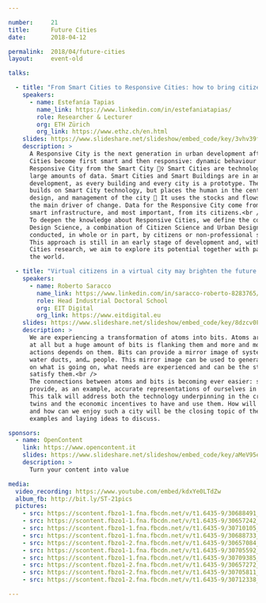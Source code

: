 ```yaml
---

number:     21
title:      Future Cities
date:       2018-04-12

permalink:  2018/04/future-cities
layout:     event-old

talks:

  - title: "From Smart Cities to Responsive Cities: how to bring citizens back to the center of urban planning processes"
    speakers:
      - name: Estefanía Tapias
        name_link: https://www.linkedin.com/in/estefaniatapias/
        role: Researcher & Lecturer
        org: ETH Zürich
        org_link: https://www.ethz.ch/en.html
    slides: https://www.slideshare.net/slideshow/embed_code/key/3vhv39f1bLHWiv
    description: >
      A Responsive City is the next generation in urban development after the Smart City.
      Cities become first smart and then responsive: dynamic behaviour differentiates the
      Responsive City from the Smart City 🏃‍♀️ Smart Cities are technology-driven and produce
      large amounts of data. Smart Cities and Smart Buildings are in an early stage of
      development, as every building and every city is a prototype. The Responsive City
      builds on Smart City technology, but places the human in the centre of decision-making,
      design, and management of the city 💁 It uses the stocks and flows of information as
      the main driver of change. Data for the Responsive City come from smart buildings,
      smart infrastructure, and most important, from its citizens.<br />
      To deepen the knowledge about Responsive Cities, we define the concept of Citizen
      Design Science, a combination of Citizen Science and Urban Design. Both are
      conducted, in whole or in part, by citizens or non-professional scientists.
      This approach is still in an early stage of development and, with the Responsive
      Cities research, we aim to explore its potential together with participants around
      the world.

  - title: "Virtual citizens in a virtual city may brighten the future of our cities: meet your digital twin"
    speakers:
      - name: Roberto Saracco
        name_link: https://www.linkedin.com/in/saracco-roberto-8283765/
        role: Head Industrial Doctoral School
        org: EIT Digital
        org_link: https://www.eitdigital.eu
    slides: https://www.slideshare.net/slideshow/embed_code/key/8dzcv0FaxLOJVO
    description: >
      We are experiencing a transformation of atoms into bits. Atoms are not disappearing
      at all but a huge amount of bits is flanking them and more and more insights and
      actions depends on them. Bits can provide a mirror image of systems, like cars,
      water ducts, and… people. This mirror image can be used to generate information
      on what is going on, what needs are experienced and can be the starting point to
      satisfy them.<br />
      The connections between atoms and bits is becoming ever easier: smartphones can
      provide, as an example, accurate representations of ourselves in specific domains.
      This talk will address both the technology underpinning in the creation of digital
      twins and the economic incentives to have and use them. How will a city get smarter
      and how can we enjoy such a city will be the closing topic of the talk bringing
      examples and laying ideas to discuss.

sponsors:
  - name: OpenContent
    link: https://www.opencontent.it
    slides: https://www.slideshare.net/slideshow/embed_code/key/aMeV95eqHhmAgJ
    description: >
      Turn your content into value

media:
  video_recording: https://www.youtube.com/embed/kdxYe0LTdZw
  album_fb: http://bit.ly/ST-21pics
  pictures:
    - src: https://scontent.fbzo1-1.fna.fbcdn.net/v/t1.6435-9/30688491_857456091119014_5922502628348002304_n.jpg?_nc_cat=101&ccb=1-7&_nc_sid=5f2048&_nc_ohc=AX1kBLg4VrYAX-cGkEh&_nc_ht=scontent.fbzo1-1.fna&oh=00_AfB4oWWVIDhNOmTX0QWO2ggmpVgLIMbya3siCbm629ZtVg&oe=661842A4
    - src: https://scontent.fbzo1-1.fna.fbcdn.net/v/t1.6435-9/30657242_857455831119040_1536035319009247232_n.jpg?_nc_cat=105&ccb=1-7&_nc_sid=5f2048&_nc_ohc=8l5wgAYHi40AX9wNqUP&_nc_ht=scontent.fbzo1-1.fna&oh=00_AfBn7eCQmMrGp-cbTsoQ4xJMp8JTlRx_O0e39BigxRsx7Q&oe=66181672
    - src: https://scontent.fbzo1-1.fna.fbcdn.net/v/t1.6435-9/30710105_857457144452242_6459153367439507456_n.jpg?_nc_cat=107&ccb=1-7&_nc_sid=5f2048&_nc_ohc=1k6sII8ATYcAX8DoYwh&_nc_ht=scontent.fbzo1-1.fna&oh=00_AfAuwXwyVb7moVQlq0C9SpBF-tatLwFfA23z4Nhs26_bew&oe=66181998
    - src: https://scontent.fbzo1-1.fna.fbcdn.net/v/t1.6435-9/30688733_857457247785565_5993372376165777408_n.jpg?_nc_cat=101&ccb=1-7&_nc_sid=5f2048&_nc_ohc=Gbq3xnMovEAAX9i7jTg&_nc_ht=scontent.fbzo1-1.fna&oh=00_AfBRTv1MNHi7z3OvPMb_GEbghAAiinv2X6elcWscY3yMRw&oe=66184C3E
    - src: https://scontent.fbzo1-2.fna.fbcdn.net/v/t1.6435-9/30657084_857456231119000_5544143583260442624_n.jpg?_nc_cat=102&ccb=1-7&_nc_sid=5f2048&_nc_ohc=8K7xtbvqu8YAX8RfiN7&_nc_ht=scontent.fbzo1-2.fna&oh=00_AfC2cpDm0ny3ZwAPuJyYXkSOXidZiOuLiSHYVu9Il795mQ&oe=66181749
    - src: https://scontent.fbzo1-1.fna.fbcdn.net/v/t1.6435-9/30705592_857456401118983_2214285464788008960_n.jpg?_nc_cat=107&ccb=1-7&_nc_sid=5f2048&_nc_ohc=BmaZ3t_Dc0YAX9a0i6P&_nc_ht=scontent.fbzo1-1.fna&oh=00_AfCZ82kcSUmeaYwCcUuYi96_KLswLpq1fWo1L-L8gcrTpQ&oe=66184124
    - src: https://scontent.fbzo1-1.fna.fbcdn.net/v/t1.6435-9/30709385_858320244365932_5800281800567685120_n.jpg?_nc_cat=107&ccb=1-7&_nc_sid=5f2048&_nc_ohc=kQvFR8KRj5YAX-4LQHn&_nc_ht=scontent.fbzo1-1.fna&oh=00_AfA-6O_nhU7e8sS3g1B8-Qqtt9Pwo0ZpGPZNLLgAySG0nw&oe=66184BAF
    - src: https://scontent.fbzo1-2.fna.fbcdn.net/v/t1.6435-9/30657272_857457187785571_2225656167365869568_n.jpg?_nc_cat=110&ccb=1-7&_nc_sid=5f2048&_nc_ohc=vUvtNHqdqPMAX8dFgrn&_nc_ht=scontent.fbzo1-2.fna&oh=00_AfCBgqW6r9C0Yjh49klITfax8tHDhe4NFm1fkdGTC1iElQ&oe=6618270A
    - src: https://scontent.fbzo1-2.fna.fbcdn.net/v/t1.6435-9/30705811_858321367699153_7720772376819924992_n.jpg?_nc_cat=108&ccb=1-7&_nc_sid=5f2048&_nc_ohc=tgDw1zE72P4AX_HU6Oe&_nc_ht=scontent.fbzo1-2.fna&oh=00_AfD4elUv5PLbRPvnOld8rapNDI_bsiVziNYnue3286fxKQ&oe=66182B04
    - src: https://scontent.fbzo1-2.fna.fbcdn.net/v/t1.6435-9/30712338_858321997699090_5159941651778502656_n.jpg?_nc_cat=109&ccb=1-7&_nc_sid=5f2048&_nc_ohc=PNQ_leyo1jAAX--4nt5&_nc_ht=scontent.fbzo1-2.fna&oh=00_AfDf6nkDrv4pjiPKoeULOO5Yo8z_fLSRSLepWzFj65FWRw&oe=66181AD6

---
```

